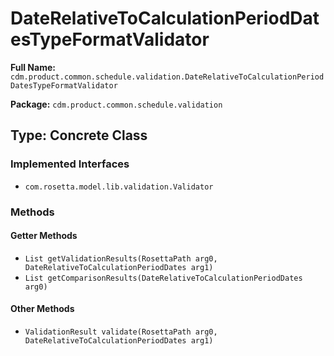 # DateRelativeToCalculationPeriodDatesTypeFormatValidator

**Full Name:** `cdm.product.common.schedule.validation.DateRelativeToCalculationPeriodDatesTypeFormatValidator`

**Package:** `cdm.product.common.schedule.validation`

## Type: Concrete Class

### Implemented Interfaces

- `com.rosetta.model.lib.validation.Validator`

### Methods

#### Getter Methods

- `List getValidationResults(RosettaPath arg0, DateRelativeToCalculationPeriodDates arg1)`
- `List getComparisonResults(DateRelativeToCalculationPeriodDates arg0)`

#### Other Methods

- `ValidationResult validate(RosettaPath arg0, DateRelativeToCalculationPeriodDates arg1)`

